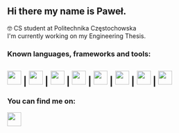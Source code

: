 ## Hi there my name is Paweł.

🤓 CS student at Politechnika Częstochowska <br/>
I'm currently working on my Engineering Thesis.

### Known languages, frameworks and tools:
<img src="https://upload.wikimedia.org/wikipedia/commons/4/4c/Typescript_logo_2020.svg" width="32" height="32" /> |
<img src="https://seeklogo.com/images/G/gatsby-logo-1A245AD37F-seeklogo.com.png" width="32" height="32"> |
<img src="https://icon-library.com/images/react-icon/react-icon-29.jpg" width="32" height="32"> |
<img src="https://d2eip9sf3oo6c2.cloudfront.net/tags/images/000/001/057/full/scsslogo.png" width="32" height="32"> |
<img src="https://bedekodzic.pl/wp-content/uploads/2018/03/flat550x550075f.u1.jpg" width="32" height="32"> |
<img src="https://upload.wikimedia.org/wikipedia/commons/thumb/b/b2/Bootstrap_logo.svg/1200px-Bootstrap_logo.svg.png" width="32" height="32"> |
<img src="https://raw.githubusercontent.com/styled-components/brand/master/styled-components.png" width="32" height="32"> |
<img src="https://raw.githubusercontent.com/reduxjs/redux/master/logo/logo.png" width="32" height="32">
--------------------------------------------------------------------------------------------------------------------------------------------------------------------

### You can find me on:
<a href="https://www.linkedin.com/in/paweł-sławuta-64709219a/"><img src="https://cdn-icons-png.flaticon.com/512/174/174857.png" width="32" height="32" /></a>


